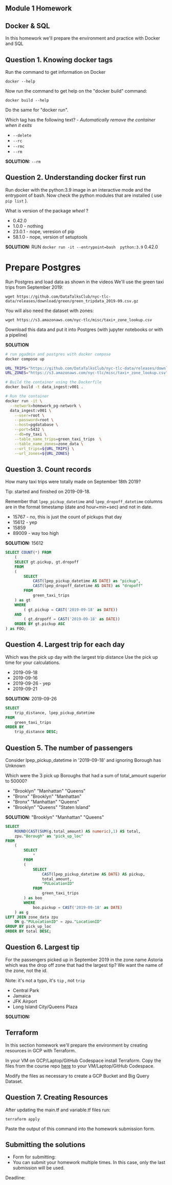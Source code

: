 ## Module 1 Homework

## Docker & SQL

In this homework we'll prepare the environment
and practice with Docker and SQL


## Question 1. Knowing docker tags

Run the command to get information on Docker

```docker --help```

Now run the command to get help on the "docker build" command:

```docker build --help```

Do the same for "docker run".

Which tag has the following text? - *Automatically remove the container when it exits*

- `--delete`
- `--rc`
- `--rmc`
- `--rm`

**SOLUTION:** `--rm`


## Question 2. Understanding docker first run

Run docker with the python:3.9 image in an interactive mode and the entrypoint of bash.
Now check the python modules that are installed ( use ```pip list``` ).

What is version of the package *wheel* ?

- 0.42.0
- 1.0.0 - nothing
- 23.0.1 - nope, veresion of pip
- 58.1.0 - nope, version of setuptools

**SOLUTION:**
RUN ```docker run -it --entrypoint=bash  python:3.9```
0.42.0


# Prepare Postgres

Run Postgres and load data as shown in the videos
We'll use the green taxi trips from September 2019:

```wget https://github.com/DataTalksClub/nyc-tlc-data/releases/download/green/green_tripdata_2019-09.csv.gz```

You will also need the dataset with zones:

```wget https://s3.amazonaws.com/nyc-tlc/misc/taxi+_zone_lookup.csv```

Download this data and put it into Postgres (with jupyter notebooks or with a pipeline)


**SOLUTION**
```bash
# run pgadmin and postgres with docker compose
docker compose up

URL_TRIPS="https://github.com/DataTalksClub/nyc-tlc-data/releases/download/green/green_tripdata_2019-09.csv.gz"
URL_ZONES="https://s3.amazonaws.com/nyc-tlc/misc/taxi+_zone_lookup.csv"

# Build the container using the Dockerfile
docker build -t data_ingest:v001 .

# Run the container
docker run -it \
  --network=homework_pg-network \
  data_ingest:v001 \
    --user=root \
    --password=root \
    --host=pgdatabase \
    --port=5432 \
    --db=ny_taxi \
    --table_name_trips=green_taxi_trips  \
    --table_name_zones=zone_data \
    --url_trips=${URL_TRIPS} \
    --url_zones=${URL_ZONES}
```


## Question 3. Count records

How many taxi trips were totally made on September 18th 2019?

Tip: started and finished on 2019-09-18.

Remember that `lpep_pickup_datetime` and `lpep_dropoff_datetime` columns are in the format timestamp (date and hour+min+sec) and not in date.

- 15767 - no, this is just the count of pickups that day
- 15612 - yep
- 15859
- 89009 - way too high

**SOLUTION:**
15612
```sql
SELECT COUNT(*) FROM
	(
	SELECT gt.pickup, gt.dropoff
	FROM
	(
		SELECT
			CAST(lpep_pickup_datetime AS DATE) as "pickup",
			CAST(lpep_dropoff_datetime AS DATE) as "dropoff"
		FROM
			green_taxi_trips
	) as gt
	WHERE
		( gt.pickup = CAST('2019-09-18' as DATE))
	AND
		( gt.dropoff = CAST('2019-09-18' as DATE))
	ORDER BY gt.pickup ASC
) as FOO;
```


## Question 4. Largest trip for each day

Which was the pick up day with the largest trip distance
Use the pick up time for your calculations.

- 2019-09-18
- 2019-09-16
- 2019-09-26 - yep
- 2019-09-21

**SOLUTION:**
2019-09-26

```sql
SELECT
	trip_distance, lpep_pickup_datetime
FROM
	green_taxi_trips
ORDER BY
	trip_distance DESC;
```


## Question 5. The number of passengers

Consider lpep_pickup_datetime in '2019-09-18' and ignoring Borough has Unknown

Which were the 3 pick up Boroughs that had a sum of total_amount superior to 50000?

- "Brooklyn" "Manhattan" "Queens"
- "Bronx" "Brooklyn" "Manhattan"
- "Bronx" "Manhattan" "Queens"
- "Brooklyn" "Queens" "Staten Island"

**SOLUTION:** "Brooklyn" "Manhattan" "Queens"

```sql
SELECT
	ROUND(CAST(SUM(g.total_amount) AS numeric),1) AS total,
	zpu."Borough" as "pick_up_loc"
FROM
	(
		SELECT
			*
		FROM
		(
			SELECT
				CAST(lpep_pickup_datetime AS DATE) AS pickup,
				total_amount,
				"PULocationID"
			FROM
				green_taxi_trips
		) as boo
		WHERE
			boo.pickup = CAST('2019-09-18' as DATE)
	) as g
LEFT JOIN zone_data zpu
	ON g."PULocationID" = zpu."LocationID"
GROUP BY pick_up_loc
ORDER BY total DESC;
```

## Question 6. Largest tip

For the passengers picked up in September 2019 in the zone name Astoria which was the drop off zone that had the largest tip?
We want the name of the zone, not the id.

Note: it's not a typo, it's `tip` , not `trip`

- Central Park
- Jamaica
- JFK Airport
- Long Island City/Queens Plaza

**SOLUTION:**

## Terraform

In this section homework we'll prepare the environment by creating resources in GCP with Terraform.

In your VM on GCP/Laptop/GitHub Codespace install Terraform.
Copy the files from the course repo
[here](https://github.com/DataTalksClub/data-engineering-zoomcamp/tree/main/week_1_basics_n_setup/1_terraform_gcp/terraform) to your VM/Laptop/GitHub Codespace.

Modify the files as necessary to create a GCP Bucket and Big Query Dataset.


## Question 7. Creating Resources

After updating the main.tf and variable.tf files run:

```
terraform apply
```

Paste the output of this command into the homework submission form.


## Submitting the solutions

* Form for submitting:
* You can submit your homework multiple times. In this case, only the last submission will be used.

Deadline: